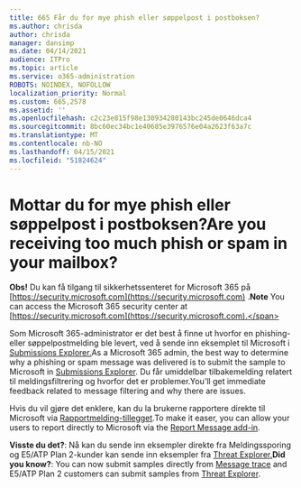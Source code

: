```yaml
---
title: 665 Får du for mye phish eller søppelpost i postboksen?
ms.author: chrisda
author: chrisda
manager: dansimp
ms.date: 04/14/2021
audience: ITPro
ms.topic: article
ms.service: o365-administration
ROBOTS: NOINDEX, NOFOLLOW
localization_priority: Normal
ms.custom: 665,2578
ms.assetid: ''
ms.openlocfilehash: c2c23e815f98e130934280143bc245de0646dca4
ms.sourcegitcommit: 8bc60ec34bc1e40685e3976576e04a2623f63a7c
ms.translationtype: MT
ms.contentlocale: nb-NO
ms.lasthandoff: 04/15/2021
ms.locfileid: "51824624"
---
```

# <a name="are-you-receiving-too-much-phish-or-spam-in-your-mailbox"></a><span data-ttu-id="94a99-102">Mottar du for mye phish eller søppelpost i postboksen?</span><span class="sxs-lookup"><span data-stu-id="94a99-102">Are you receiving too much phish or spam in your mailbox?</span></span>

<span data-ttu-id="94a99-103">**Obs!** Du kan få tilgang til sikkerhetssenteret for Microsoft 365 på [https://security.microsoft.com](https://security.microsoft.com) .</span><span class="sxs-lookup"><span data-stu-id="94a99-103">**Note** You can access the Microsoft 365 security center at [https://security.microsoft.com](https://security.microsoft.com).</span></span>

<span data-ttu-id="94a99-104">Som Microsoft 365-administrator er det best å finne ut hvorfor en phishing- eller søppelpostmelding ble levert, ved å sende inn eksemplet til Microsoft i [Submissions Explorer.](https://security.microsoft.com/reportsubmission)</span><span class="sxs-lookup"><span data-stu-id="94a99-104">As a Microsoft 365 admin, the best way to determine why a phishing or spam message was delivered is to submit the sample to Microsoft in [Submissions Explorer](https://security.microsoft.com/reportsubmission).</span></span> <span data-ttu-id="94a99-105">Du får umiddelbar tilbakemelding relatert til meldingsfiltrering og hvorfor det er problemer.</span><span class="sxs-lookup"><span data-stu-id="94a99-105">You'll get immediate feedback related to message filtering and why there are issues.</span></span>

<span data-ttu-id="94a99-106">Hvis du vil gjøre det enklere, kan du la brukerne rapportere direkte til Microsoft via [Rapportmelding-tillegget](https://appsource.microsoft.com/product/office/WA104381180?src=office&tab=Overview).</span><span class="sxs-lookup"><span data-stu-id="94a99-106">To make it easer, you can allow your users to report directly to Microsoft via the [Report Message add-in](https://appsource.microsoft.com/product/office/WA104381180?src=office&tab=Overview).</span></span>

<span data-ttu-id="94a99-107">**Visste du det?**: Nå kan [](https://security.microsoft.com/messagetrace) du sende inn eksempler direkte fra Meldingssporing og E5/ATP Plan 2-kunder kan sende inn eksempler fra [Threat Explorer.](https://docs.microsoft.com/microsoft-365/security/office-365-security/threat-explorer)</span><span class="sxs-lookup"><span data-stu-id="94a99-107">**Did you know?**: You can now submit samples directly from [Message trace](https://security.microsoft.com/messagetrace) and E5/ATP Plan 2 customers can submit samples from [Threat Explorer](https://docs.microsoft.com/microsoft-365/security/office-365-security/threat-explorer).</span></span>
